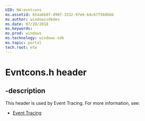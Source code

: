```yaml
---
UID: NA:evntcons
ms.assetid: 654abb07-d907-3332-97e6-64c67f560bbb
ms.author: windowssdkdev
ms.date: 07/20/2018
ms.keywords: 
ms.prod: windows
ms.technology: windows-sdk
ms.topic: portal
tech.root: etw
---
```


# Evntcons.h header


## -description


This header is used by Event Tracing. For more information, see:

- [Event Tracing](../_etw)
